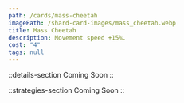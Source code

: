 ```yaml
---
path: /cards/mass-cheetah
imagePath: /shard-card-images/mass_cheetah.webp
title: Mass Cheetah
description: Movement speed +15%.
cost: "4"
tags: null
---
```


::details-section
Coming Soon
::

::strategies-section
Coming Soon
::
